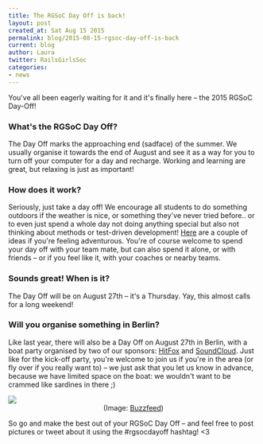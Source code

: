 ```yaml
---
title: The RGSoC Day Off is back!
layout: post
created_at: Sat Aug 15 2015
permalink: blog/2015-08-15-rgsoc-day-off-is-back
current: blog
author: Laura
twitter: RailsGirlsSoc
categories: 
- news
---
```


You've all been eagerly waiting for it and it's finally here – the 2015 RGSoC Day-Off!  

### What's the RGSoC Day Off?
The Day Off marks the approaching end (sadface) of the summer. We usually organise it towards the end of August and see it as a way for you to turn off your computer for a day and recharge. Working and learning are great, but relaxing is just as important!  

### How does it work?  
Seriously, just take a day off! We encourage all students to do something outdoors if the weather is nice, or something they've never tried before.. or to even just spend a whole day not doing anything special but also not thinking about methods or test-driven development! [Here](http://railsgirlssummerofcode.org/blog/rgsoc-day-off/) are a couple of ideas if you're feeling adventurous. You're of course welcome to spend your day off with your team mate, but can also spend it alone, or with friends – or if you feel like it, with your coaches or nearby teams.  

### Sounds great! When is it?
The Day Off will be on August 27th – it's a Thursday. Yay, this almost calls for a long weekend!

### Will you organise something in Berlin?
Like last year, there will also be a Day Off on August 27th in Berlin, with a boat party organised by two of our sponsors: [HitFox](http://www.hitfoxgroup.com/) and [SoundCloud](https://soundcloud.com). Just like for the kick-off party, you're welcome to join us if you're in the area (or fly over if you really want to) – we just ask that you let us know in advance, because we have limited space on the boat: we wouldn't want to be crammed like sardines in there ;)  

<img src="/img/blog/2015/rgsoc-day-off.gif">
<div align="center" class="image-credits">(Image: <a href="http://www.buzzfeed.com/rossalynwarren/these-dogs-paddling-at-a-doggy-daycare-pool-party-are-ridicu" target="_blank">Buzzfeed</a>) </div>



So go and make the best out of your RGSoC Day Off – and feel free to post pictures or tweet about it using the #rgsocdayoff hashtag! <3

